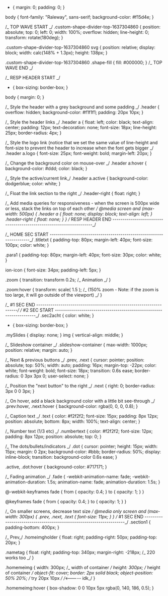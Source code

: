 - {
  margin: 0;
  padding: 0;
  }

body {
font-family: "Raleway", sans-serif;
background-color: #f15d4e;
}

/_ TOP WAVE START _/
.custom-shape-divider-top-1637304860 {
position: absolute;
top: 0;
left: 0;
width: 100%;
overflow: hidden;
line-height: 0;
transform: rotate(180deg);
}

.custom-shape-divider-top-1637304860 svg {
position: relative;
display: block;
width: calc(148% + 1.3px);
height: 138px;
}

.custom-shape-divider-top-1637304860 .shape-fill {
fill: #000000;
}
/_ TOP WAVE END _/

/_ RESP HEADER START _/

- {
  box-sizing: border-box;
  }

body {
margin: 0;
}

/_ Style the header with a grey background and some padding _/
.header {
overflow: hidden;
background-color: #f1f1f1;
padding: 20px 10px;
}

/_ Style the header links _/
.header a {
float: left;
color: black;
text-align: center;
padding: 12px;
text-decoration: none;
font-size: 18px;
line-height: 25px;
border-radius: 4px;
}

/_ Style the logo link (notice that we set the same value of line-height and font-size to prevent the header to increase when the font gets bigger _/
.header a.logo {
font-size: 25px;
font-weight: bold;
margin-left: 20px;
}

/_ Change the background color on mouse-over _/
.header a:hover {
background-color: #ddd;
color: black;
}

/_ Style the active/current link_/
.header a.active {
background-color: dodgerblue;
color: white;
}

/_ Float the link section to the right _/
.header-right {
float: right;
}

/_ Add media queries for responsiveness - when the screen is 500px wide or less, stack the links on top of each other _/
@media screen and (max-width: 500px) {
.header a {
float: none;
display: block;
text-align: left;
}
.header-right {
float: none;
}
}
/_ RESP HEADER END --------------------------------------------------------------------_/

/_ HOME SEC START --------------------------------------------------------------------_/
.titletxt {
padding-top: 80px;
margin-left: 40px;
font-size: 100px;
color: white;
}

.para1 {
padding-top: 80px;
margin-left: 40px;
font-size: 30px;
color: white;
}

ion-icon {
font-size: 34px;
padding-left: 5px;
}

.zoom {
transition: transform 0.2s; /_ Animation _/
}

.zoom:hover {
transform: scale(
1.5
); /_ (150% zoom - Note: if the zoom is too large, it will go outside of the viewport) _/
}

/_ #1 SEC END --------------------------------------------------------------------_/
/_ #2 SEC START --------------------------------------------------------------------_/
.sec2acht {
color: white;
}

- {
  box-sizing: border-box;
  }

.mySlides {
display: none;
}
img {
vertical-align: middle;
}

/_ Slideshow container _/
.slideshow-container {
max-width: 1000px;
position: relative;
margin: auto;
}

/_ Next & previous buttons _/
.prev,
.next {
cursor: pointer;
position: absolute;
top: 50%;
width: auto;
padding: 16px;
margin-top: -22px;
color: white;
font-weight: bold;
font-size: 18px;
transition: 0.6s ease;
border-radius: 0 3px 3px 0;
user-select: none;
}

/_ Position the "next button" to the right _/
.next {
right: 0;
border-radius: 3px 0 0 3px;
}

/_ On hover, add a black background color with a little bit see-through _/
.prev:hover,
.next:hover {
background-color: rgba(0, 0, 0, 0.8);
}

/_ Caption text _/
.text {
color: #f2f2f2;
font-size: 15px;
padding: 8px 12px;
position: absolute;
bottom: 8px;
width: 100%;
text-align: center;
}

/_ Number text (1/3 etc) _/
.numbertext {
color: #f2f2f2;
font-size: 12px;
padding: 8px 12px;
position: absolute;
top: 0;
}

/_ The dots/bullets/indicators _/
.dot {
cursor: pointer;
height: 15px;
width: 15px;
margin: 0 2px;
background-color: #bbb;
border-radius: 50%;
display: inline-block;
transition: background-color 0.6s ease;
}

.active,
.dot:hover {
background-color: #717171;
}

/_ Fading animation _/
.fade {
-webkit-animation-name: fade;
-webkit-animation-duration: 1.5s;
animation-name: fade;
animation-duration: 1.5s;
}

@-webkit-keyframes fade {
from {
opacity: 0.4;
}
to {
opacity: 1;
}
}

@keyframes fade {
from {
opacity: 0.4;
}
to {
opacity: 1;
}
}

/_ On smaller screens, decrease text size _/
@media only screen and (max-width: 300px) {
.prev,
.next,
.text {
font-size: 11px;
}
}
/_ #1 SEC END --------------------------------------------------------------------_/
.section1 {
padding-bottom: 400px;
}

/_ Prev_/
.homeimgholder {
float: right;
padding-right: 50px;
padding-top: 20px;
}

.nametag {
float: right;
padding-top: 340px;
margin-right: -218px; /_ 220 works too _/
}

.homemeimg {
width: 300px; /_ width of container _/
height: 300px; /_ height of container _/
object-fit: cover;
border: 2px solid black;
object-position: 50% 20%; /_ try 20px 10px _/ /_<----- idk_/
}

.homemeimg:hover {
box-shadow: 0 0 10px 5px rgba(0, 140, 186, 0.5);
}
